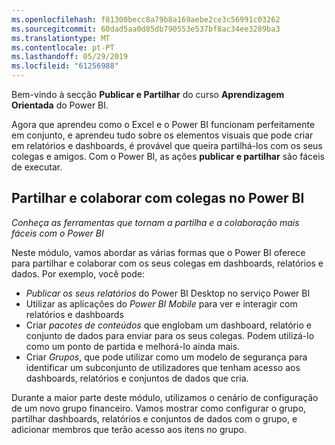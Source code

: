 ```yaml
---
ms.openlocfilehash: f81300becc8a79b8a169aebe2ce3c56991c03262
ms.sourcegitcommit: 60dad5aa0d85db790553e537bf8ac34ee3289ba3
ms.translationtype: MT
ms.contentlocale: pt-PT
ms.lasthandoff: 05/29/2019
ms.locfileid: "61256988"
---
```

Bem-vindo à secção **Publicar e Partilhar** do curso **Aprendizagem Orientada** do Power BI.

Agora que aprendeu como o Excel e o Power BI funcionam perfeitamente em conjunto, e aprendeu tudo sobre os elementos visuais que pode criar em relatórios e dashboards, é provável que queira partilhá-los com os seus colegas e amigos. Com o Power BI, as ações **publicar e partilhar** são fáceis de executar.

## <a name="share-and-collaborate-with-colleagues-in-power-bi"></a>Partilhar e colaborar com colegas no Power BI
*Conheça as ferramentas que tornam a partilha e a colaboração mais fáceis com o Power BI*

Neste módulo, vamos abordar as várias formas que o Power BI oferece para partilhar e colaborar com os seus colegas em dashboards, relatórios e dados. Por exemplo, você pode:

* *Publicar os seus relatórios* do Power BI Desktop no serviço Power BI
* Utilizar as aplicações do *Power BI Mobile* para ver e interagir com relatórios e dashboards
* Criar *pacotes de conteúdos* que englobam um dashboard, relatório e conjunto de dados para enviar para os seus colegas. Podem utilizá-lo como um ponto de partida e melhorá-lo ainda mais.
* Criar *Grupos*, que pode utilizar como um modelo de segurança para identificar um subconjunto de utilizadores que tenham acesso aos dashboards, relatórios e conjuntos de dados que cria.

Durante a maior parte deste módulo, utilizamos o cenário de configuração de um novo grupo financeiro. Vamos mostrar como configurar o grupo, partilhar dashboards, relatórios e conjuntos de dados com o grupo, e adicionar membros que terão acesso aos itens no grupo.

